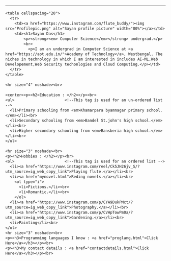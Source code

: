 
<html lang="">
  <head>
    <meta charset="utf-8">
    <title>Sayan's Personal Site</title>
    <link rel="stylesheet" href="styles.css">

  </head>
  
  <body>
    <hr size="4" noshade>
  
    <table cellspacing="20">
      <tr>
        <td><a href="https://www.instagram.com/flute_buddy/"><img src="Profilepic.png" alt="Sayan profile picture" width="80%"></a></td>
        <td><h1>Sayan Das</h1>
            <p><strong><em> Computer Science</em></strong> undergrad.</p>
            <br>
              <p>I am an undergrad in Computer Science at <a href="https://aot.edu.in/">Academy of Technology</a>, Westbengal. The niches in technology in which I am interested in includes AI-ML,Web Developement,Web Security techonlogies and Cloud Computing.</p></td>
      </tr>
    </table>
    
    <hr size="4" noshade><br>
    
    <center><p><h2>Education : </h2></p><br>
    <ul>                      <!--This tag is used for an un-ordered list -->
      <li>Primary schooling from <em>Khamarpara byamnagar primary school.</em></li><br>
      <li>Secondary schooling from <em>Bandel St.john's high school.</em></li><br>
      <li>Higher secondary schooling from <em>Bansberia high school.</em></li><br>
    </ul>
    
    <hr size="3" noshade><br>
    <p><h2>Hobbies : </h2></p><br>
    <ol>                      <!--This tag is used for an ordered list -->                    
      <li><a href="https://www.instagram.com/reel/Ck5JH26jv_S/?utm_source=ig_web_copy_link">Playing flute.</a></li><br>
      <li><a href="mynovel.html">Reding novels.</a></li><br>
        <ol type="i">
          <li>Fictions.</li><br>
          <li>Romantic.</li><br>
        </ol>
      <li><a href="https://www.instagram.com/p/CYA9DukPMct/?utm_source=ig_web_copy_link">Photography.</a></li><br>
      <li><a href="https://www.instagram.com/p/CVHpTowPm0a/?utm_source=ig_web_copy_link">Gardening.</a></li><br>
      <li>Painting</li><br>
    </ol>
    <hr size="3" noshade><br>
    <p><h3>Programming languages I know : <a href="proglang.html">Click Here</a></h3></p><br>
    <p><h3>My contact details : <a href="contactdetails.html">Click Here</a></h3></p><br>
  </center>  
    <header></header>
    <main></main>
    <footer></footer>
  </body>
</html>
